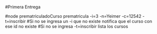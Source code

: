 #Primera Entrega

#node prematriculadoCurso prematricula -i=3 -n=Yeimer -c=12542 -t=inscribir
#Si no se ingresa un -i que no existe notifica que el curso con ese id no existe
#Si no se ingresa -t=inscribir lista los cursos